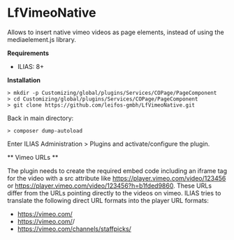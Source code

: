 # LfVimeoNative

Allows to insert native vimeo videos as page elements, instead of using the mediaelement.js library.

**Requirements**

- ILIAS: 8+


**Installation**


```
> mkdir -p Customizing/global/plugins/Services/COPage/PageComponent
> cd Customizing/global/plugins/Services/COPage/PageComponent
> git clone https://github.com/leifos-gmbh/LfVimeoNative.git
```
Back in main directory:
```
> composer dump-autoload
```

Enter ILIAS Administration > Plugins and activate/configure the plugin.

** Vimeo URLs **

The plugin needs to create the required embed code including an iframe tag for the video with a src attribute like https://player.vimeo.com/video/123456 or https://player.vimeo.com/video/123456?h=b1fded9860. These URLs differ from the URLs pointing directly to the videos on vimeo. ILIAS tries to translate the following direct URL formats into the player URL formats:

- https://vimeo.com/<ID>
- https://vimeo.com/<ID>/<h>
- https://vimeo.com/channels/staffpicks/<ID>
